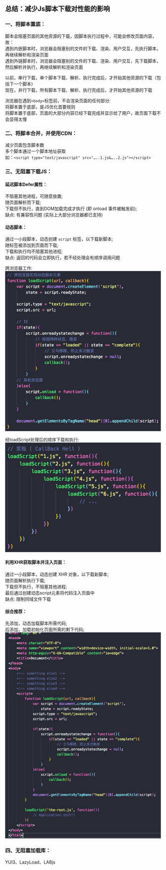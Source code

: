 ## 总结：减少Js脚本下载对性能的影响

### 一、将脚本置底：
脚本会阻塞页面的其他资源的下载，因脚本执行过程中，可能会修改页面内容，故：  
遇到内嵌脚本时，浏览器会阻塞别的文件的下载、渲染、用户交互，先执行脚本，再继续解析和渲染页面  
遇到外链脚本时，浏览器会阻塞别的文件的下载、渲染、用户交互，先下载脚本，然后解析并执行，再继续解析和渲染页面  

以前，串行下载，单个脚本下载、解析、执行完成后，才开始其他资源的下载（包括下一个脚本）  
现在，并行下载，所有脚本下载、解析、执行完成后，才开始其他资源的下载  

浏览器在遇到`<body>`标签前，不会渲染页面的任何部分:  
将脚本置于底部，是JS优化首要规则  
将脚本置于底部，页面的大部分内容已经下载完成并显示给了用户，故页面下载不会显得太慢  


### 二、将脚本合并，并使用CDN：
减少页面包含脚本数  
多个脚本通过一个脚本地址获取  
如：`<script type="text/javascript" src="…..1.js&…..2.js"></script>`    


### 三、无阻塞下载JS：

#### 延迟脚本Defer属性：
不阻塞其他进程，可随意放置;  
随页面解析而下载;  
下载但不执行，直到DOM加载完成才执行 (即 onload 事件被触发前);  
缺点: 有兼容性问题 (实际上大部分浏览器都已支持)    

#### 动态脚本：
通过一小段脚本，动态创建 `script` 标签，以下载新脚本;  
随标签被添加到页面而下载;  
下载和执行均不阻塞其他进程;  
缺点: 返回的代码会立即执行，若不经处理会有顺序调用问题    

跨浏览器工作:  
![图1](https://github.com/rjwx60/Reading-notes/blob/master/%E3%80%8A%E9%AB%98%E6%80%A7%E8%83%BD%20JavaScript%E3%80%8B%20-%20Nicbolas.C.Zakas/imgs/01.png)  

经loadScript处理后的顺序下载和执行:  
![图2](https://github.com/rjwx60/Reading-notes/blob/master/%E3%80%8A%E9%AB%98%E6%80%A7%E8%83%BD%20JavaScript%E3%80%8B%20-%20Nicbolas.C.Zakas/imgs/02.png)  


#### 利用XHR获取脚本并注入页面：
通过一小段脚本，动态创建 XHR 对象，以下载新脚本;  
随页面解析执行下载;  
下载但不执行，不阻塞其他进程;  
最后通过创建动态script元素将代码注入页面中   
缺点: 限制同域文件下载    


#### 综合推荐：
先添加，动态加载脚本所需代码;  
后添加，加载初始化页面所需的剩下代码;  
![图3](https://github.com/rjwx60/Reading-notes/blob/master/%E3%80%8A%E9%AB%98%E6%80%A7%E8%83%BD%20JavaScript%E3%80%8B%20-%20Nicbolas.C.Zakas/imgs/03.png)  


### 四、无阻塞加载库：
YUI3、LazyLoad、LABjs